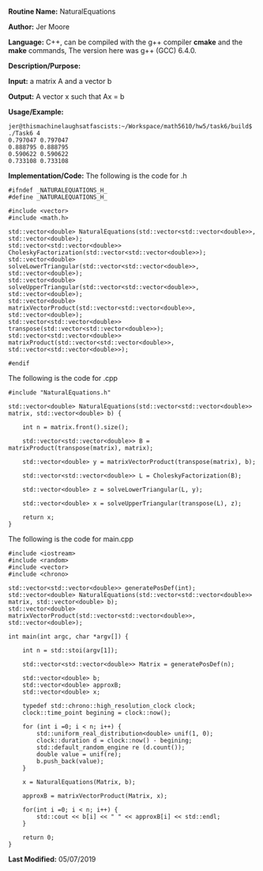 **Routine Name:**    NaturalEquations 

**Author:** Jer Moore

**Language:** C++, can be compiled with the g++ compiler **cmake** and the **make** commands, The version here was g++ (GCC) 6.4.0.

**Description/Purpose:** 
 
**Input:** a matrix A and a vector b 

**Output:** A vector x such that Ax = b 

**Usage/Example:** 
 
	jer@thismachinelaughsatfascists:~/Workspace/math5610/hw5/task6/build$ ./Task6 4
	0.797047 0.797047
	0.888795 0.888795
	0.590622 0.590622
	0.733108 0.733108

**Implementation/Code:** The following is the code for .h

	#ifndef _NATURALEQUATIONS_H_
	#define _NATURALEQUATIONS_H_

	#include <vector>
	#include <math.h>

	std::vector<double> NaturalEquations(std::vector<std::vector<double>>, std::vector<double>); 
	std::vector<std::vector<double>> CholeskyFactorization(std::vector<std::vector<double>>); 
	std::vector<double> solveLowerTriangular(std::vector<std::vector<double>>, std::vector<double>);
	std::vector<double> solveUpperTriangular(std::vector<std::vector<double>>, std::vector<double>);
	std::vector<double> matrixVectorProduct(std::vector<std::vector<double>>, std::vector<double>);
	std::vector<std::vector<double>> transpose(std::vector<std::vector<double>>);
	std::vector<std::vector<double>> matrixProduct(std::vector<std::vector<double>>, std::vector<std::vector<double>>);

	#endif

The following is the code for .cpp


	#include "NaturalEquations.h"

	std::vector<double> NaturalEquations(std::vector<std::vector<double>> matrix, std::vector<double> b) {
		
		int n = matrix.front().size();

		std::vector<std::vector<double>> B = matrixProduct(transpose(matrix), matrix);

		std::vector<double> y = matrixVectorProduct(transpose(matrix), b);
		
		std::vector<std::vector<double>> L = CholeskyFactorization(B);	
			
		std::vector<double> z = solveLowerTriangular(L, y);
		
		std::vector<double> x = solveUpperTriangular(transpose(L), z);

		return x;
	}

The following is the code for main.cpp

	#include <iostream>
	#include <random>
	#include <vector>
	#include <chrono>

	std::vector<std::vector<double>> generatePosDef(int);
	std::vector<double> NaturalEquations(std::vector<std::vector<double>> matrix, std::vector<double> b);
	std::vector<double> matrixVectorProduct(std::vector<std::vector<double>>, std::vector<double>);

	int main(int argc, char *argv[]) {

		int n = std::stoi(argv[1]);
		
		std::vector<std::vector<double>> Matrix = generatePosDef(n);

		std::vector<double> b;
		std::vector<double> approxB;
		std::vector<double> x;

		typedef std::chrono::high_resolution_clock clock;
		clock::time_point begining = clock::now();

		for (int i =0; i < n; i++) {
			std::uniform_real_distribution<double> unif(1, 0);
			clock::duration d = clock::now() - begining;
			std::default_random_engine re (d.count());
			double value = unif(re);
			b.push_back(value);
		}

		x = NaturalEquations(Matrix, b);

		approxB = matrixVectorProduct(Matrix, x);

		for(int i =0; i < n; i++) {
			std::cout << b[i] << " " << approxB[i] << std::endl;
		}
		
		return 0;
	}

**Last Modified:** 05/07/2019

